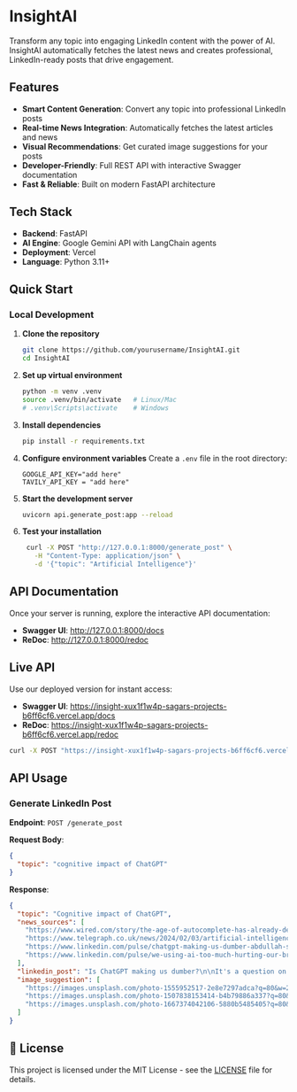 # InsightAI 

Transform any topic into engaging LinkedIn content with the power of AI. InsightAI automatically fetches the latest news and creates professional, LinkedIn-ready posts that drive engagement.

## Features

- **Smart Content Generation**: Convert any topic into professional LinkedIn posts
- **Real-time News Integration**: Automatically fetches the latest articles and news
- **Visual Recommendations**: Get curated image suggestions for your posts
- **Developer-Friendly**: Full REST API with interactive Swagger documentation
- **Fast & Reliable**: Built on modern FastAPI architecture

## Tech Stack

- **Backend**: FastAPI
- **AI Engine**: Google Gemini API with LangChain agents
- **Deployment**: Vercel
- **Language**: Python 3.11+

## Quick Start

### Local Development

1. **Clone the repository**
   ```bash
   git clone https://github.com/yourusername/InsightAI.git
   cd InsightAI
   ```

2. **Set up virtual environment**
   ```bash
   python -m venv .venv
   source .venv/bin/activate   # Linux/Mac
   # .venv\Scripts\activate    # Windows
   ```

3. **Install dependencies**
   ```bash
   pip install -r requirements.txt
   ```

4. **Configure environment variables**
   Create a `.env` file in the root directory:
   ```env
   GOOGLE_API_KEY="add here"
   TAVILY_API_KEY = "add here"
   ```

5. **Start the development server**
   ```bash
   uvicorn api.generate_post:app --reload
   ```

6. **Test your installation**
   ```bash
    curl -X POST "http://127.0.0.1:8000/generate_post" \
      -H "Content-Type: application/json" \
      -d '{"topic": "Artificial Intelligence"}'
   ```

## API Documentation

Once your server is running, explore the interactive API documentation:

- **Swagger UI**: http://127.0.0.1:8000/docs
- **ReDoc**: http://127.0.0.1:8000/redoc

## Live API

Use our deployed version for instant access:
- **Swagger UI**: https://insight-xux1f1w4p-sagars-projects-b6ff6cf6.vercel.app/docs
- **ReDoc**: https://insight-xux1f1w4p-sagars-projects-b6ff6cf6.vercel.app/redoc

```bash
curl -X POST "https://insight-xux1f1w4p-sagars-projects-b6ff6cf6.vercel.app/generate_post" -H "Content-Type: application/json" -d '{"topic": "Artificial Intelligence"}'
```

##  API Usage

### Generate LinkedIn Post

**Endpoint**: `POST /generate_post`

**Request Body**:
```json
{
  "topic": "cognitive impact of ChatGPT"
}
```

**Response**:
```json
{
  "topic": "Cognitive impact of ChatGPT",
  "news_sources": [
    "https://www.wired.com/story/the-age-of-autocomplete-has-already-dented-our-minds/",
    "https://www.telegraph.co.uk/news/2024/02/03/artificial-intelligence-making-people-stupid/",
    "https://www.linkedin.com/pulse/chatgpt-making-us-dumber-abdullah-siddiqui/",
    "https://www.linkedin.com/pulse/we-using-ai-too-much-hurting-our-brains-dr-sergio-lucchini-md-phd/"
  ],
  "linkedin_post": "Is ChatGPT making us dumber?\n\nIt's a question on many minds.\n\nAre we outsourcing our thinking?\n\nSome experts worry about a decline in cognitive skills.\nEspecially problem-solving and critical thinking.\n\nBut AI can also augment our abilities.\n\nHow do we strike the right balance?\n\nWhat are your thoughts on AI and cognitive function?\n\n#AI #ChatGPT #CognitiveSkills #FutureofWork #Technology",
  "image_suggestion": [
    "https://images.unsplash.com/photo-1555952517-2e8e7297adca?q=80&w=2070&auto=format&fit=crop",
    "https://images.unsplash.com/photo-1507838153414-b4b79886a337?q=80&w=2070&auto=format&fit=crop",
    "https://images.unsplash.com/photo-1667374042106-5880b5485405?q=80&w=2070&auto=format&fit=crop"
  ]
}
```

## 📄 License

This project is licensed under the MIT License - see the [LICENSE](LICENSE) file for details.
